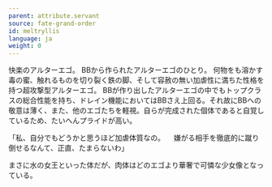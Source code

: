 ```yaml
---
parent: attribute.servant
source: fate-grand-order
id: meltryllis
language: ja
weight: 0
---
```


快楽のアルターエゴ。
BBから作られたアルターエゴのひとり。
何物をも溶かす毒の蜜、触れるものを切り裂く鉄の脚、そして容赦の無い加虐性に満ちた性格を持つ超攻撃型アルターエゴ。
BBが作り出したアルターエゴの中でもトップクラスの総合性能を持ち、ドレイン機能においてはBBさえ上回る。それ故にBBへの敬意は薄く、また、他のエゴたちを軽視。自らが完成された個体であると自覚しているため、たいへんプライドが高い。

「私、自分でもどうかと思うほど加虐体質なの。
　嫌がる相手を徹底的に蹴り倒せるなんて、正直、たまらないわ」

まさに水の女王といった体だが、肉体はどのエゴより華奢で可憐な少女像となっている。
